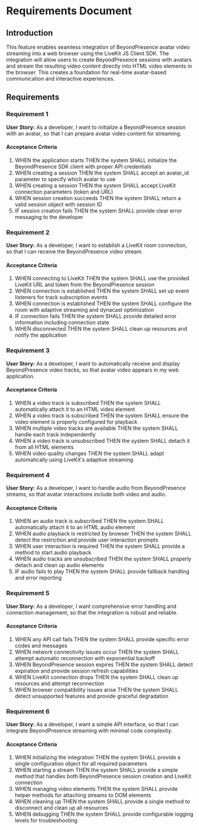 # Requirements Document

## Introduction

This feature enables seamless integration of BeyondPresence avatar video streaming into a web browser using the LiveKit JS Client SDK. The integration will allow users to create BeyondPresence sessions with avatars and stream the resulting video content directly into HTML video elements in the browser. This creates a foundation for real-time avatar-based communication and interactive experiences.

## Requirements

### Requirement 1

**User Story:** As a developer, I want to initialize a BeyondPresence session with an avatar, so that I can prepare avatar video content for streaming.

#### Acceptance Criteria

1. WHEN the application starts THEN the system SHALL initialize the BeyondPresence SDK client with proper API credentials
2. WHEN creating a session THEN the system SHALL accept an avatar_id parameter to specify which avatar to use
3. WHEN creating a session THEN the system SHALL accept LiveKit connection parameters (token and URL)
4. WHEN session creation succeeds THEN the system SHALL return a valid session object with session ID
5. IF session creation fails THEN the system SHALL provide clear error messaging to the developer

### Requirement 2

**User Story:** As a developer, I want to establish a LiveKit room connection, so that I can receive the BeyondPresence video stream.

#### Acceptance Criteria

1. WHEN connecting to LiveKit THEN the system SHALL use the provided LiveKit URL and token from the BeyondPresence session
2. WHEN connection is established THEN the system SHALL set up event listeners for track subscription events
3. WHEN connection is established THEN the system SHALL configure the room with adaptive streaming and dynacast optimization
4. IF connection fails THEN the system SHALL provide detailed error information including connection state
5. WHEN disconnected THEN the system SHALL clean up resources and notify the application

### Requirement 3

**User Story:** As a developer, I want to automatically receive and display BeyondPresence video tracks, so that avatar video appears in my web application.

#### Acceptance Criteria

1. WHEN a video track is subscribed THEN the system SHALL automatically attach it to an HTML video element
2. WHEN a video track is subscribed THEN the system SHALL ensure the video element is properly configured for playback
3. WHEN multiple video tracks are available THEN the system SHALL handle each track independently
4. WHEN a video track is unsubscribed THEN the system SHALL detach it from all HTML elements
5. WHEN video quality changes THEN the system SHALL adapt automatically using LiveKit's adaptive streaming

### Requirement 4

**User Story:** As a developer, I want to handle audio from BeyondPresence streams, so that avatar interactions include both video and audio.

#### Acceptance Criteria

1. WHEN an audio track is subscribed THEN the system SHALL automatically attach it to an HTML audio element
2. WHEN audio playback is restricted by browser THEN the system SHALL detect the restriction and provide user interaction prompts
3. WHEN user interaction is required THEN the system SHALL provide a method to start audio playback
4. WHEN audio tracks are unsubscribed THEN the system SHALL properly detach and clean up audio elements
5. IF audio fails to play THEN the system SHALL provide fallback handling and error reporting

### Requirement 5

**User Story:** As a developer, I want comprehensive error handling and connection management, so that the integration is robust and reliable.

#### Acceptance Criteria

1. WHEN any API call fails THEN the system SHALL provide specific error codes and messages
2. WHEN network connectivity issues occur THEN the system SHALL attempt automatic reconnection with exponential backoff
3. WHEN BeyondPresence session expires THEN the system SHALL detect expiration and provide session refresh capabilities
4. WHEN LiveKit connection drops THEN the system SHALL clean up resources and attempt reconnection
5. WHEN browser compatibility issues arise THEN the system SHALL detect unsupported features and provide graceful degradation

### Requirement 6

**User Story:** As a developer, I want a simple API interface, so that I can integrate BeyondPresence streaming with minimal code complexity.

#### Acceptance Criteria

1. WHEN initializing the integration THEN the system SHALL provide a single configuration object for all required parameters
2. WHEN starting a stream THEN the system SHALL provide a simple method that handles both BeyondPresence session creation and LiveKit connection
3. WHEN managing video elements THEN the system SHALL provide helper methods for attaching streams to DOM elements
4. WHEN cleaning up THEN the system SHALL provide a single method to disconnect and clean up all resources
5. WHEN debugging THEN the system SHALL provide configurable logging levels for troubleshooting